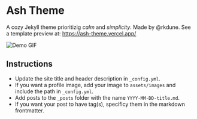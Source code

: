 # Ash Theme
A cozy Jekyll theme prioritizig *calm* and *simplicity*. Made by @rkdune. See a template preview at: https://ash-theme.vercel.app/

![Demo GIF](assets/images/demo.gif)


## Instructions
* Update the site title and header description in `_config.yml`.
* If you want a profile image, add your image to `assets/images` and include the path in `_config.yml`.
* Add posts to the `_posts` folder with the name `YYYY-MM-DD-title.md`.
* If you want your post to have tag(s), specificy them in the markdown frontmatter.
